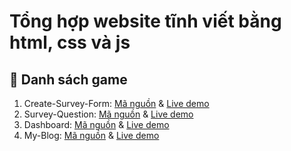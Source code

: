 # Tổng hợp website tĩnh viết bằng html, css và js

## :pushpin: Danh sách game
1. Create-Survey-Form: [Mã nguồn](Create-Survey-Form) & [Live demo](https://lqhresearch.github.io/Front-End-Web/Create-Survey-Form/)
2. Survey-Question: [Mã nguồn](Survey-Question) & [Live demo](https://lqhresearch.github.io/Front-End-Web/Survey-Question/)
3. Dashboard: [Mã nguồn](Dashboard) & [Live demo](https://lqhresearch.github.io/Front-End-Web/Dashboard/)
4. My-Blog: [Mã nguồn](My-Blog) & [Live demo](https://lqhresearch.github.io/Front-End-Web/My-Blog/)